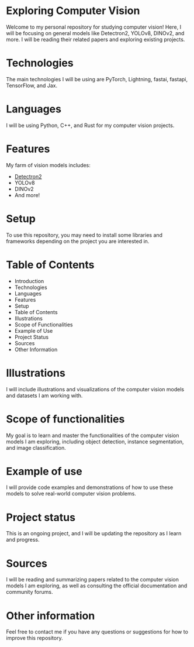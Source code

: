 # Exploring Computer Vision 

Welcome to my personal repository for studying computer vision! Here, I will be focusing on general models like Detectron2, YOLOv8, DINOv2, and more. I will be reading their related papers and exploring existing projects.

# Technologies 

The main technologies I will be using are PyTorch, Lightning, fastai, fastapi, TensorFlow, and Jax.

# Languages 

I will be using Python, C++, and Rust for my computer vision projects.

# Features 

My farm of vision models includes:

- [Detectron2](https://github.com/abdelkareemkobo/detectron_hacking)
- YOLOv8
- DINOv2
- And more!

# Setup 

To use this repository, you may need to install some libraries and frameworks depending on the project you are interested in.

# Table of Contents 

- Introduction
- Technologies
- Languages
- Features
- Setup
- Table of Contents
- Illustrations
- Scope of Functionalities
- Example of Use
- Project Status
- Sources
- Other Information

# Illustrations 

I will include illustrations and visualizations of the computer vision models and datasets I am working with.

# Scope of functionalities 

My goal is to learn and master the functionalities of the computer vision models I am exploring, including object detection, instance segmentation, and image classification.

# Example of use 

I will provide code examples and demonstrations of how to use these models to solve real-world computer vision problems.

# Project status 

This is an ongoing project, and I will be updating the repository as I learn and progress.

# Sources 

I will be reading and summarizing papers related to the computer vision models I am exploring, as well as consulting the official documentation and community forums.

# Other information 

Feel free to contact me if you have any questions or suggestions for how to improve this repository.
